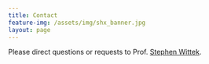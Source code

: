 ```yaml
---
title: Contact
feature-img: /assets/img/shx_banner.jpg
layout: page
---
```

Please direct questions or requests to Prof. [Stephen Wittek](mailto:stephen.wittek@andrew.cmu.edu).
